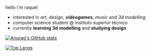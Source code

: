 hello i'm raquel
- interested in *art*, *design*, ***videogames***, *music* and *3d modelling*
- computer science student @ instituto superior técnico
- currently **learning 3d modelling** and **studying design**

[![Anurag's GitHub stats](https://github-readme-stats.vercel.app/api?username=rahqueu&count_private=true&hide=issues&show_icons=true&theme=material-palenight)](https://github.com/anuraghazra/github-readme-stats)

[![Top Langs](https://github-readme-stats.vercel.app/api/top-langs/?username=rahqueu&langs_count=7&layout=compact)](https://github.com/anuraghazra/github-readme-stats)

<!---
rahqueu/rahqueu is a ✨ special ✨ repository because its `README.md` (this file) appears on your GitHub profile.
You can click the Preview link to take a look at your changes.
--->
